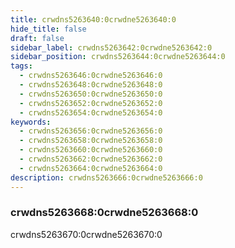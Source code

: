 ```yaml
---
title: crwdns5263640:0crwdne5263640:0
hide_title: false
draft: false
sidebar_label: crwdns5263642:0crwdne5263642:0
sidebar_position: crwdns5263644:0crwdne5263644:0
tags:
  - crwdns5263646:0crwdne5263646:0
  - crwdns5263648:0crwdne5263648:0
  - crwdns5263650:0crwdne5263650:0
  - crwdns5263652:0crwdne5263652:0
  - crwdns5263654:0crwdne5263654:0
keywords:
  - crwdns5263656:0crwdne5263656:0
  - crwdns5263658:0crwdne5263658:0
  - crwdns5263660:0crwdne5263660:0
  - crwdns5263662:0crwdne5263662:0
  - crwdns5263664:0crwdne5263664:0
description: crwdns5263666:0crwdne5263666:0
---
```


### crwdns5263668:0crwdne5263668:0

crwdns5263670:0crwdne5263670:0
